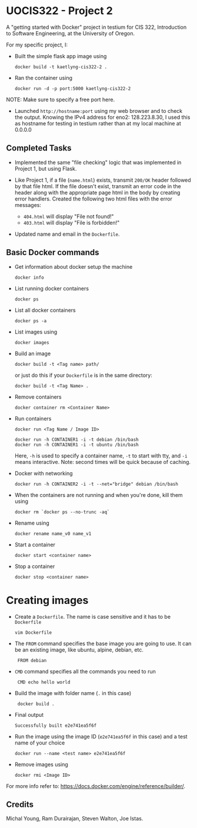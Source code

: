 # UOCIS322 - Project 2 #

A "getting started with Docker" project in testium for CIS 322, Introduction to Software Engineering, at the University of Oregon.

For my specific project, I:
* Built the simple flask app image using

  ```
  docker build -t kaetlyng-cis322-2 .
  ```
* Ran the container using

  ```
  docker run -d -p port:5000 kaetlyng-cis322-2
  ```
NOTE: Make sure to specify a free port here.
* Launched `http://hostname:port` using my web browser and to check the output.
Knowing the IPv4 address for eno2: 128.223.8.30, I used this as hostname for testing in testium rather than at
my local machine at 0.0.0.0

## Completed Tasks

* Implemented the same "file checking" logic that was implemented in Project 1, but using Flask.

* Like Project 1, if a file (`name.html`) exists, transmit `200/OK` header followed by that file html. If the file doesn't exist, transmit an error code in the header along with the appropriate page html in the body by creating error handlers. Created the following two html files with the error messages:
    * `404.html` will display "File not found!"
    * `403.html` will display "File is forbidden!"

* Updated name and email in the `Dockerfile`.

## Basic Docker commands

* Get information about docker setup the machine

  ```
  docker info
  ```

* List running docker containers

  ```
  docker ps
  ```

* List all docker containers

  ```
  docker ps -a
  ```

* List images using

  ```
  docker images
  ```

* Build an image

  ```
  docker build -t <Tag name> path/
  ```

  or just do this if your `Dockerfile` is in the same directory:
  ```
  docker build -t <Tag Name> .
  ```

* Remove containers

  ```
  docker container rm <Container Name>
  ```

* Run containers
  ```
  docker run <Tag Name / Image ID>
  ```

  ```
  docker run -h CONTAINER1 -i -t debian /bin/bash
  docker run -h CONTAINER1 -i -t ubuntu /bin/bash
  ```

  Here, `-h` is used to specify a container name, `-t` to start with tty, and `-i` means interactive. Note: second times will be quick because of caching.

* Docker with networking

  ```
  docker run -h CONTAINER2 -i -t --net="bridge" debian /bin/bash
  ```

* When the containers are not running and when you're done, kill them using

  ```
  docker rm `docker ps --no-trunc -aq`
  ```

* Rename using

  ```
  docker rename name_v0 name_v1
  ```

* Start a container

  ```
  docker start <container name>
  ```

* Stop a container

  ```
  docker stop <container name>
  ```

# Creating images

* Create a `Dockerfile`. The name is case sensitive and it has to be `Dockerfile`

  ```
  vim Dockerfile
  ```

* The `FROM` command specifies the base image you are going to use. It can be an existing image, like ubuntu, alpine, debian, etc.

  ```
   FROM debian
  ```

* `CMD` command specifies all the commands you need to run

  ```
   CMD echo hello world
  ```

* Build the image with folder name (`.` in this case)

  ```
   docker build .
  ```

* Final output
  ```
  Successfully built e2e741ea5f6f  
  ```

* Run the image using the image ID (`e2e741ea5f6f` in this case) and a test name of your choice

  ```
  docker run --name <test name> e2e741ea5f6f
  ```

* Remove images using

  ```
  docker rmi <Image ID>
  ```

For more info refer to: https://docs.docker.com/engine/reference/builder/.

## Credits

Michal Young, Ram Durairajan, Steven Walton, Joe Istas.
